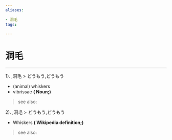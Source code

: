 ```yaml
---
aliases:
    
- 洞毛
tags:
    
---
```


# 洞毛
---
1).
,洞毛 > どうもう,どうもう

- (animal) whiskers
- vibrissae
**( Noun;)**
> see also: 
            
2).
,洞毛 > どうもう,どうもう

- Whiskers
**( Wikipedia definition;)**
> see also: 
            